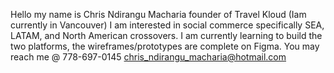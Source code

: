 Hello my name is Chris Ndirangu Macharia founder of Travel Kloud (Iam currently in Vancouver)
I am interested in social commerce specifically SEA, LATAM, and North American crossovers.
I am currently learning to build the two platforms, the wireframes/prototypes are complete on Figma.
You may reach me @ 778-697-0145 chris_ndirangu_macharia@hotmail.com
